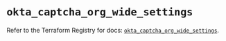 # `okta_captcha_org_wide_settings`

Refer to the Terraform Registry for docs: [`okta_captcha_org_wide_settings`](https://registry.terraform.io/providers/okta/okta/4.13.1/docs/resources/captcha_org_wide_settings).
